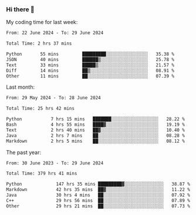 ### Hi there 👋

My coding time for last week:

<!--START_SECTION:week-->

```txt
From: 22 June 2024 - To: 29 June 2024

Total Time: 2 hrs 37 mins

Python       55 mins         █████████░░░░░░░░░░░░░░░░   35.38 %
JSON         40 mins         ██████▒░░░░░░░░░░░░░░░░░░   25.78 %
Text         33 mins         █████▒░░░░░░░░░░░░░░░░░░░   21.57 %
Diff         14 mins         ██▒░░░░░░░░░░░░░░░░░░░░░░   08.91 %
Other        11 mins         ██░░░░░░░░░░░░░░░░░░░░░░░   07.39 %
```

<!--END_SECTION:week-->

Last month:

<!--START_SECTION:month-->

```txt
From: 29 May 2024 - To: 28 June 2024

Total Time: 25 hrs 42 mins

Python           7 hrs 15 mins   ███████░░░░░░░░░░░░░░░░░░   28.22 %
Bash             4 hrs 55 mins   ████▓░░░░░░░░░░░░░░░░░░░░   19.19 %
Text             2 hrs 40 mins   ██▓░░░░░░░░░░░░░░░░░░░░░░   10.40 %
Java             2 hrs 7 mins    ██░░░░░░░░░░░░░░░░░░░░░░░   08.28 %
Markdown         2 hrs 5 mins    ██░░░░░░░░░░░░░░░░░░░░░░░   08.12 %
```

<!--END_SECTION:month-->

The past year:

<!--START_SECTION:year-->

```txt
From: 30 June 2023 - To: 29 June 2024

Total Time: 379 hrs 41 mins

Python             147 hrs 35 mins █████████▓░░░░░░░░░░░░░░░   38.87 %
Markdown           42 hrs 35 mins  ██▓░░░░░░░░░░░░░░░░░░░░░░   11.22 %
Java               30 hrs 4 mins   ██░░░░░░░░░░░░░░░░░░░░░░░   07.92 %
C++                29 hrs 56 mins  ██░░░░░░░░░░░░░░░░░░░░░░░   07.89 %
Other              29 hrs 21 mins  ██░░░░░░░░░░░░░░░░░░░░░░░   07.73 %
```

<!--END_SECTION:year-->
